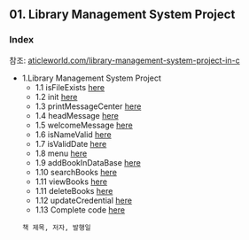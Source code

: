 
## 01. Library Management System Project
### Index
  참조: [aticleworld.com/library-management-system-project-in-c](https://aticleworld.com/library-management-system-project-in-c/)
* 1.Library Management System Project
  *  1.1 isFileExists [here](https://github.com/csbyun-data/C-Pro/blob/main/chap05/File/MRS/isFileExists.c)
  *  1.2 init [here](https://github.com/csbyun-data/C-Pro/blob/main/chap05/File/MRS/init.c)
  *  1.3 printMessageCenter [here](https://github.com/csbyun-data/C-Pro/blob/main/chap05/File/MRS/printMessageCenter.c)
  *  1.4 headMessage [here](https://github.com/csbyun-data/C-Pro/blob/main/chap05/File/MRS/headMessage.c)
  *  1.5 welcomeMessage [here](https://github.com/csbyun-data/C-Pro/blob/main/chap05/File/MRS/welcomeMessage.c)
  *  1.6 isNameValid [here](https://github.com/csbyun-data/C-Pro/blob/main/chap05/File/MRS/isNameValid.c)
  *  1.7 isValidDate [here](https://github.com/csbyun-data/C-Pro/blob/main/chap05/File/MRS/isValidDate.c)
  *  1.8 menu [here](https://github.com/csbyun-data/C-Pro/blob/main/chap05/File/MRS/menu.c)
  *  1.9 addBookInDataBase [here](https://github.com/csbyun-data/C-Pro/blob/main/chap05/File/MRS/addBookInDataBase.c)
  *  1.10 searchBooks [here](https://github.com/csbyun-data/C-Pro/blob/main/chap05/File/MRS/searchBooks.c)
  *  1.11 viewBooks [here](https://github.com/csbyun-data/C-Pro/blob/main/chap05/File/MRS/viewBooks.c)
  *  1.11 deleteBooks [here](https://github.com/csbyun-data/C-Pro/blob/main/chap05/File/MRS/deleteBooks.c)
  *  1.12 updateCredential [here](https://github.com/csbyun-data/C-Pro/blob/main/chap05/File/MRS/updateCredential.c)
  *  1.13 Complete code [here](https://github.com/csbyun-data/C-Pro/blob/main/chap05/File/MRS/Library_Manager.c)
  ```
  책 제목, 저자, 발행일
  ```
